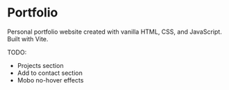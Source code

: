 # Portfolio
Personal portfolio website created with vanilla HTML, CSS, and JavaScript. Built with Vite.

TODO:
- Projects section
- Add to contact section
- Mobo no-hover effects
